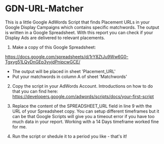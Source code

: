# GDN-URL-Matcher
This is a little Google AdWords Script that finds Placement URLs in your Google Display Campaigns which contains specific matchwords.
The output is written in a Google Spreadsheet.
With this report you can check if your Display Ads are delivered to relevant placements.

1. Make a copy of this Google Spreadsheet:

  https://docs.google.com/spreadsheets/d/1rY8ZtJu9Ww6G0-Tgxyg51LQyDnGEp3yyjdPnipcwGCE/
  
  - The output will be placed in sheet 'Placement_URL'
  - Put your matchwords in column A of sheet 'Matchwords'
 
2. Copy the script in your AdWords Account.
  Introductions on how to do that you can find here:
  https://developers.google.com/adwords/scripts/docs/your-first-script

3. Replace the content of the SPREADSHEET_URL field in line 9 with the URL of your Spreadsheet copy.
   You can setup different timeframes but it can be that Google Scripts will give you a timeout error if 
   you have too much data in your report.
   Working with a 14 Days timeframe worked fine for me.
   
4. Run the script or shedule it to a period you like - that's it!   
